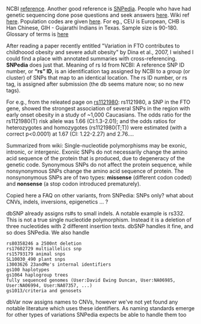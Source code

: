 NCBI [reference](https://www.ncbi.nlm.nih.gov/snp/). Another good reference is [SNPedia](https://www.snpedia.com/index.php). People who have had genetic sequencing done pose questions and seek answers [here](https://www.reddit.com/r/SNPedia/). Wiki ref [here](https://en.wikipedia.org/wiki/Single-nucleotide_polymorphism). Population codes are given [here](https://www.snpedia.com/index.php/Help_(population_diversity)). For eg., CEU is European, CHB is Han Chinese, GIH - Gujarathi Indians in Texas. Sample size is 90-180. Glossary of terms is [here](https://www.snpedia.com/index.php/Glossary)

After reading a paper recently entitled "Variation in FTO contributes to childhoood obesity and severe adult obesity" by Dina et al., 2007, I wished I could find a place with annotated summaries with cross-referencing. **SNPedia** does just that.  Meaning of rs Id from NCBI: A reference SNP ID number, or **“rs” ID**, is an identification tag assigned by NCBI to a group (or cluster) of SNPs that map to an identical location. The rs ID number, or rs tag, is assigned after submission (the db seems mature now; so no new tags). 

For e.g., from the releated page on [rs1121980](https://www.snpedia.com/index.php/Rs1121980): rs1121980, a SNP in the FTO gene, showed the strongest association of several SNPs in the region with early onset obesity in a study of ~1,000 Caucasians. The odds ratio for the rs1121980(T) risk allele was 1.66 (CI:1.3-2.01); and the odds ratios for heterozygotes and homozygotes (rs1121980(T;T)) were estimated (with a correct p<0.0001) at 1.67 (CI: 1.22-2.27) and 2.76....

Summarized from wiki: Single-nucleotide polymorphisms may be exonic, intronic, or intergenic. Exoniic SNPs do not necessarily change the amino acid sequence of the protein that is produced, due to degeneracy of the genetic code. Synonymous SNPs do not affect the protein sequence, while nonsynonymous SNPs change the amino acid sequence of protein. The nonsynonymous SNPs are of two types: **missense** (different codon coded) and **nonsense** (a stop codon introduced prematurely). 

Copied here a FAQ on other variants, from SNPedia:
SNPs only? what about CNVs, indels, inversions, epigenetics ... ?

dbSNP already assigns rs#s to small indels. A notable example is rs332. This is not a true single nucleotide polymorphism. Instead it is a deletion of three nucleotides with 2 different insertion texts. dbSNP handles it fine, and so does SNPedia. We also handle

    rs80358246 a 2500nt deletion
    rs17602729 multiallelics snp
    rs15793179 animal snps
    SL10030_490 plant snps
    i3003626 23andMe's internal identifiers
    gs100 haplotypes
    gs1064 haplogroup trees
    fully sequenced genomes (User:David Ewing Duncan, User:NA06985, User:NA06994, User:NA07357, ...)
    gs1013/criteria and genosets

dbVar now assigns names to CNVs, however we've not yet found any notable literature which uses these identifiers. As naming standards emerge for other types of variations SNPedia expects be able to handle them too 


